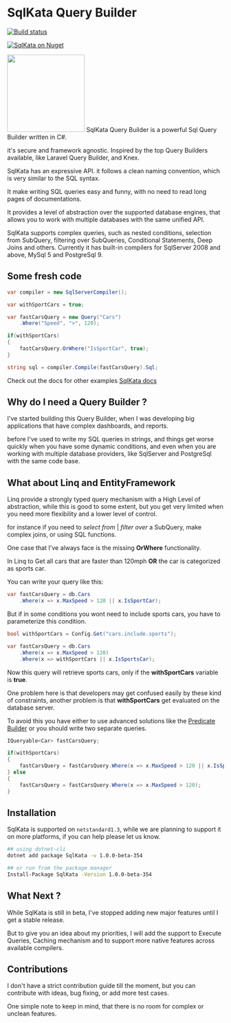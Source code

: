 # SqlKata Query Builder

[![Build status](https://ci.appveyor.com/api/projects/status/bh022c0ol5u6s41p?svg=true)](https://ci.appveyor.com/project/ahmad-moussawi/querybuilder)

[![SqlKata on Nuget](https://img.shields.io/nuget/vpre/SqlKata.svg)](https://www.nuget.org/packages/SqlKata)

<img src="/logo.png?raw=true" width="180" height="180" />
SqlKata Query Builder is a powerful Sql Query Builder written in C#. 

it's secure and framework agnostic. Inspired by the top Query Builders available, like Laravel Query Builder, and Knex. 

SqlKata has an expressive API. it follows a clean naming convention, which is very similar to the SQL syntax.

It make writing SQL queries easy and funny, with no need to read long pages of documentations. 

It provides a level of abstraction over the supported database engines, that allows you to work with multiple databases with the same unified API.

SqlKata supports complex queries, such as nested conditions, selection from SubQuery, filtering over SubQueries, Conditional Statements, Deep Joins and others. Currently it has built-in compilers for SqlServer 2008 and above, MySql 5 and PostgreSql 9.

## Some fresh code
```cs
var compiler = new SqlServerCompiler();

var withSportCars = true;

var fastCarsQuery = new Query("Cars")
    .Where("Speed", ">", 120);

if(withSportCars) 
{
    fastCarsQuery.OrWhere("IsSportCar", true);
}

string sql = compiler.Compile(fastCarsQuery).Sql;
```

Check out the docs for other examples [SqlKata docs](http://sqlkata.vivida-apps.com)

## Why do I need a Query Builder ?
I've started building this Query Builder, when I was developing big applications that have complex dashboards, and reports.

before I've used to write my SQL queries in strings, and things get worse quickly when you have some dynamic conditions, and even when you are working with multiple database providers, like SqlServer and PostgreSql with the same code base.

## What about Linq and EntityFramework
Linq provide a strongly typed query mechanism with a High Level of abstraction, while this is good to some extent, but you get very limited when you need more flexibility and a lower level of control.

for instance if you need to *select from* | *filter over* a SubQuery, make complex joins, or using SQL functions.

One case that I've always face is the missing **OrWhere** functionality.

In Linq to Get all cars that are faster than 120mph **OR** the car is categorized as sports car.

You can write your query like this: 

```cs
var fastCarsQuery = db.Cars
    .Where(x => x.MaxSpeed > 120 || x.IsSportCar);
```

But if in some conditions you wont need to include sports cars, you have to parameterize this condition.

```cs
bool withSportCars = Config.Get("cars.include.sports");

var fastCarsQuery = db.Cars
    .Where(x => x.MaxSpeed > 120)
    .Where(x => withSportCars || x.IsSportsCar);
```

Now this query will retrieve sports cars, only if the **withSportCars** variable is **true**.

One problem here is that developers may get confused easily by these kind of constraints, another problem is that **withSportCars** get evaluated on the database server. 

To avoid this you have either to use advanced solutions like the [Predicate Builder](http://www.albahari.com/nutshell/predicatebuilder.aspx) or you should write two separate queries.

```cs
IQueryable<Car> fastCarsQuery;

if(withSportCars)
{
    fastCarsQuery = fastCarsQuery.Where(x => x.MaxSpeed > 120 || x.IsSportsCar);
} else 
{
    fastCarsQuery = fastCarsQuery.Where(x => x.MaxSpeed > 120);
}
```

## Installation
SqlKata is supported on `netstandard1.3`, while we are planning to support it on more platforms, if you can help please let us know.

```bash
## using dotnet-cli
dotnet add package SqlKata -v 1.0.0-beta-354

## or run from the package manager
Install-Package SqlKata -Version 1.0.0-beta-354
```

## What Next ?
While SqlKata is still in beta, I've stopped adding new major features until I get a stable release.

But to give you an idea about my priorities, I will add the support to Execute Queries, Caching mechanism and to support more native features across available compilers. 

## Contributions
I don't have a strict contribution guide till the moment, but you can contribute with ideas, bug fixing, or add more test cases.

One simple note to keep in mind, that there is no room for complex or unclean features.

